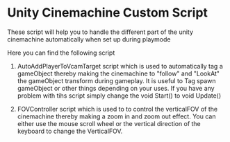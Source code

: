 # Unity Cinemachine Custom Script
 These script will help you to handle the different part of the unity cinemachine automatically when set up during playmode
 
 Here you can find the following script
 
 1) AutoAddPlayerToVcamTarget script which is used to automatically tag a gameObject thereby making the cinemachine to "follow" and "LookAt" the gameObject transform during gameplay. It is useful to Tag spawn gameObject or other things depending on your uses. If you have any problem with tihs script simply change the void Start() to void Update()
 
2) FOVController script which is used to to control the verticalFOV of the cinemachine thereby making a zoom in and zoom out effect. You can either use the mouse scroll wheel or the vertical direction of the keyboard to change the VerticalFOV.
